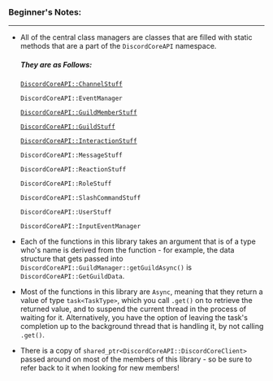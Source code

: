### **Beginner's Notes:**
---
- All of the central class managers are classes that are filled with static methods that are a part of the `DiscordCoreAPI` namespace.
  ##### They are as Follows:
    [`DiscordCoreAPI::ChannelStuff`](https://github.com/RealTimeChris/DiscordCoreAPI/blob/main/Documentation-Examples.md#channel-manager)
    
    `DiscordCoreAPI::EventManager`
    
    [`DiscordCoreAPI::GuildMemberStuff`](https://github.com/RealTimeChris/DiscordCoreAPI/blob/main/Documentation-Examples.md#guildmember-stuff)
    
    [`DiscordCoreAPI::GuildStuff`](https://github.com/RealTimeChris/DiscordCoreAPI/blob/main/Documentation-Examples.md#guild-manager)
    
    [`DiscordCoreAPI::InteractionStuff`](https://github.com/RealTimeChris/DiscordCoreAPI/blob/main/Documentation-Examples.md#guild-manager)
    
    `DiscordCoreAPI::MessageStuff`
    
    `DiscordCoreAPI::ReactionStuff`
    
    `DiscordCoreAPI::RoleStuff`
    
    `DiscordCoreAPI::SlashCommandStuff`
    
    `DiscordCoreAPI::UserStuff`
    
    `DiscordCoreAPI::InputEventManager`
    
    
- Each of the functions in this library takes an argument that is of a type who's name is derived from the function - for example, the data structure that gets passed into `DiscordCoreAPI::GuildManager::getGuildAsync()` is `DiscordCoreAPI::GetGuildData`.
- Most of the functions in this library are `Async`, meaning that they return a value of type `task<TaskType>`, which you call `.get()` on to retrieve the returned value, and to suspend the current thread in the process of waiting for it. Alternatively, you have the option of leaving the task's completion up to the background thread that is handling it, by not calling `.get()`.
- There is a copy of `shared_ptr<DiscordCoreAPI::DiscordCoreClient>` passed around on most of the members of this library - so be sure to refer back to it when looking for new members!
 
